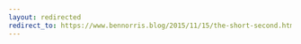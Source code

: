 ```yaml
---
layout: redirected
redirect_to: https://www.bennorris.blog/2015/11/15/the-short-second.html
---
```

